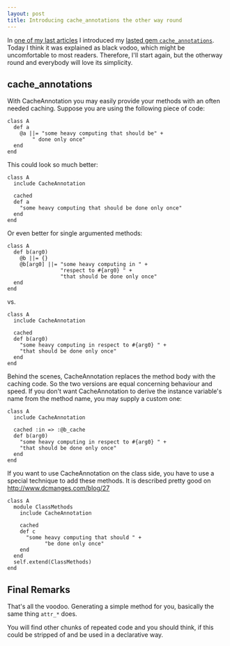 ```yaml
--- 
layout: post
title: Introducing cache_annotations the other way round
---
```

In [one of my last articles](http://www.nach-vorne.de/2007/5/28/cache_annotations-release-to-the-wild) I introduced my [lasted gem `cache_annotations`](http://contextr.rubyforge.org/cache_annotations/rdoc/). Today I think it was explained as black vodoo, which might be uncomfortable to most readers. Therefore, I'll start again, but the otherway round and everybody will love its simplicity.

## cache_annotations

With CacheAnnotation you may easily provide your methods with an often needed
caching. Suppose you are using the following piece of code:

    class A
      def a
        @a ||= "some heavy computing that should be" +
            " done only once"
      end
    end

This could look so much better:

    class A
      include CacheAnnotation
      
      cached
      def a
        "some heavy computing that should be done only once"
      end
    end

Or even better for single argumented methods:

    class A
      def b(arg0)
        @b ||= {}
        @b[arg0] ||= "some heavy computing in " +
                     "respect to #{arg0} " +
                     "that should be done only once"
      end
    end

vs.

    class A
      include CacheAnnotation
      
      cached
      def b(arg0)
        "some heavy computing in respect to #{arg0} " +
        "that should be done only once"
      end
    end


Behind the scenes, CacheAnnotation replaces the method body with the caching
code. So the two versions are equal concerning behaviour and speed. If you
don't want CacheAnnotation to derive the instance variable's name from the
method name, you may supply a custom one:

    class A
      include CacheAnnotation
      
      cached :in => :@b_cache
      def b(arg0)
        "some heavy computing in respect to #{arg0} " +
        "that should be done only once"
      end
    end

If you want to use CacheAnnotation on the class side, you have to use a
special technique to add these methods. It is described pretty good on
http://www.dcmanges.com/blog/27

    class A
      module ClassMethods
        include CacheAnnotation

        cached
        def c
          "some heavy computing that should " +
                "be done only once"
        end
      end
      self.extend(ClassMethods)
    end

## Final Remarks

That's all the voodoo. Generating a simple method for you, basically the same thing `attr_*` does.

You will find other chunks of repeated code and you should think, if this could be stripped of and be used in a declarative way.
